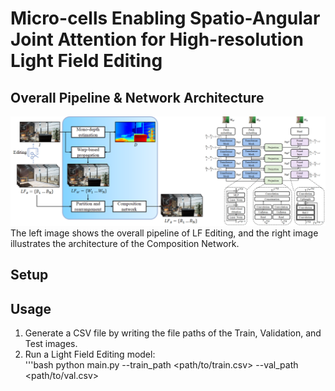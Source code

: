 # Micro-cells Enabling Spatio-Angular Joint Attention for High-resolution Light Field Editing


## Overall Pipeline & Network Architecture  
![Overview](DEMO/Overview.png)
The left image shows the overall pipeline of LF Editing, and the right image illustrates the architecture of the Composition Network.

## Setup


## Usage
1. Generate a CSV file by writing the file paths of the Train, Validation, and Test images.
2. Run a Light Field Editing model:  
'''bash
python main.py --train_path <path/to/train.csv> --val_path <path/to/val.csv>